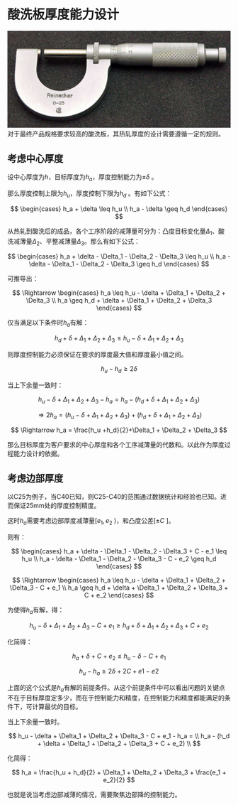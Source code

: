 # 酸洗板厚度能力设计
![top](pickled_plate_thick_ability_design/top.jpg)
对于最终产品规格要求较高的酸洗板，其热轧厚度的设计需要遵循一定的规则。

## 考虑中心厚度

设中心厚度为$h$，目标厚度为$h_a$，厚度控制能力为$\pm\delta$ 。

那么厚度控制上限为$h_u$，厚度控制下限为$h_d$ 。有如下公式：

$$
\begin{cases}
h_a + \delta \leq h_u \\
h_a - \delta \geq h_d
\end{cases}
$$

从热轧到酸洗后的成品，各个工序阶段的减薄量可分为：凸度目标变化量$\Delta_1$、酸洗减薄量$\Delta_2$、平整减薄量$\Delta_3$。那么有如下公式：

$$
\begin{cases}
h_a + \delta - \Delta_1 - \Delta_2 - \Delta_3 \leq h_u \\
h_a - \delta - \Delta_1 - \Delta_2 - \Delta_3 \geq h_d 
\end{cases}
$$

可推导出：

$$
\Rightarrow
\begin{cases}
h_a \leq h_u - \delta + \Delta_1 + \Delta_2 + \Delta_3  \\
h_a \geq h_d + \delta + \Delta_1 + \Delta_2 + \Delta_3  
\end{cases}
$$

仅当满足以下条件时$h_a$有解：

$$
h_d + \delta + \Delta_1 + \Delta_2 + \Delta_3 \leq h_u - \delta + \Delta_1 + \Delta_2 + \Delta_3
$$

则厚度控制能力必须保证在要求的厚度最大值和厚度最小值之间。

$$
h_u - h_d \geq 2\delta
$$

当上下余量一致时：

$$
h_u - \delta + \Delta_1 + \Delta_2 + \Delta_3 - h_a = h_a - (h_d + \delta + \Delta_1 + \Delta_2 + \Delta_3) 
$$

$$
\Rightarrow
2h_a = (h_u - \delta + \Delta_1 + \Delta_2 + \Delta_3 )+ (h_d + \delta + \Delta_1 + \Delta_2 + \Delta_3) 
$$

$$
\Rightarrow
h_a = \frac{h_u +h_d}{2}+\Delta_1 + \Delta_2 + \Delta_3
$$

那么目标厚度为客户要求的中心厚度和各个工序减薄量的代数和。以此作为厚度过程能力设计的依据。


## 考虑边部厚度

以C25为例子，当C40已知，则C25-C40的范围通过数据统计和经验也已知。进而保证25mm处的厚度控制精度。

这时$h_a$需要考虑边部厚度减薄量[$e_1,e_2$ )，和凸度公差[$\pm C$ ]。

则有：

$$
\begin{cases}
h_a + \delta - \Delta_1 - \Delta_2 - \Delta_3 + C - e_1 \leq h_u \\ 
h_a - \delta - \Delta_1 - \Delta_2 - \Delta_3 - C - e_2 \geq h_d
\end{cases}
$$

$$
\Rightarrow
\begin{cases} 
h_a \leq h_u - \delta + \Delta_1 + \Delta_2 + \Delta_3 - C + e_1 \\
h_a \geq h_d + \delta + \Delta_1 + \Delta_2 + \Delta_3 + C + e_2
\end{cases}
$$

为使得$h_a$有解，得：

$$
h_u - \delta + \Delta_1 + \Delta_2 + \Delta_3 - C + e_1 \geq h_d + \delta + \Delta_1 + \Delta_2 + \Delta_3 + C + e_2
$$

化简得：

$$
h_a + \delta + C + e_2 \leq h_u - \delta - C + e_1
$$

$$
h_u - h_a \geq 2\delta +2C +e1-e2
$$

上面的这个公式是$h_a$有解的前提条件。从这个前提条件中可以看出问题的关键点不在于目标厚度定多少，而在于控制能力和精度，在控制能力和精度都能满足的条件下，可计算最优的目标。

当上下余量一致时。

$$
h_u - \delta + \Delta_1 + \Delta_2 + \Delta_3 - C + e_1 - h_a =  \\
h_a - (h_d + \delta + \Delta_1 + \Delta_2 + \Delta_3 + C + e_2)  \\
$$

化简得：

$$
h_a = \frac{h_u + h_d}{2} + \Delta_1 + \Delta_2 + \Delta_3 + \frac{e_1 + e_2}{2}
$$

也就是说当考虑边部减薄的情况，需要聚焦边部降的控制能力。